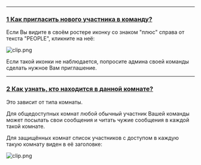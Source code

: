 ***
### <a href="#how-to-invite-a-new-team-member" name="how-to-invite-a-new-team-member">1 Как пригласить нового участника в команду?</a>

Если Вы видите в своём ростере иконку со знаком "плюс" справа от текста "PEOPLE", кликните на неё:

![clip.png](https://in.kato.im/7b1eee73282f984240111994385c1398712897c69eb1ab43b52f4418dfdace74/clip.png)

Если такой иконки не наблюдается, попросите админа своей команды сделать нужное Вам приглашение.

***
### <a href="#how-do-I-see-who-is-in-a-room" name="how-do-I-see-who-is-in-a-room">2 Как узнать, кто находится в данной комнате?</a>

Это зависит от типа комнаты. 

Для общедоступных комнат любой обычный участник Вашей команды может посылать свои сообщения и читать чужие сообщения в каждой такой комнате. 

Для защищённых комнат список участников с доступом в каждую такую комнату виден в её заголовке: 

![clip.png](https://in.kato.im/ea7625c99b8f4f4bd91cd641cfa08313935ff6c323c0856c05fcaefdd5eff7/clip.png)
